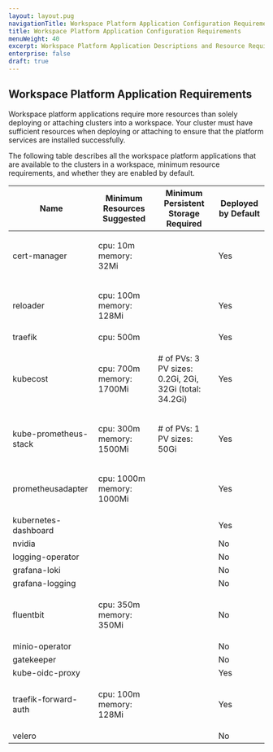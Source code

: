 ```yaml
---
layout: layout.pug
navigationTitle: Workspace Platform Application Configuration Requirements
title: Workspace Platform Application Configuration Requirements
menuWeight: 40
excerpt: Workspace Platform Application Descriptions and Resource Requirements
enterprise: false
draft: true
---
```


## Workspace Platform Application Requirements

Workspace platform applications require more resources than solely deploying or attaching clusters into a workspace. Your cluster must have sufficient resources when deploying or attaching to ensure that the platform services are installed successfully.

The following table describes all the workspace platform applications that are available to the clusters in a workspace, minimum resource requirements, and whether they are enabled by default.

| Name                  | Minimum Resources Suggested           | Minimum Persistent Storage Required                                | Deployed by Default |
| --------------------- | ------------------------------------- | ------------------------------------------------------------------ | ------------------- |
| cert-manager          | <p>cpu: 10m<br />memory: 32Mi</p>     |                                                                    | Yes                 |
| reloader              | <p>cpu: 100m<br />memory: 128Mi</p>   |                                                                    | Yes                 |
| traefik               | cpu: 500m                             |                                                                    | Yes                 |
| kubecost              | <p>cpu: 700m<br />memory: 1700Mi</p>  | <p># of PVs: 3<br />PV sizes: 0.2Gi, 2Gi, 32Gi (total: 34.2Gi)</p> | Yes                 |
| kube-prometheus-stack | <p>cpu: 300m<br />memory: 1500Mi</p>  | <p># of PVs: 1<br />PV sizes: 50Gi</p>                             | Yes                 |
| prometheusadapter     | <p>cpu: 1000m<br />memory: 1000Mi</p> |                                                                    | Yes                 |
| kubernetes-dashboard  |                                       |                                                                    | Yes                 |
| nvidia                |                                       |                                                                    | No                  |
| logging-operator      |                                       |                                                                    | No                  |
| grafana-loki          |                                       |                                                                    | No                  |
| grafana-logging       |                                       |                                                                    | No                  |
| fluentbit             | <p>cpu: 350m<br/>memory: 350Mi</p>    |                                                                    | No                  |
| minio-operator        |                                       |                                                                    | No                  |
| gatekeeper            |                                       |                                                                    | No                  |
| kube-oidc-proxy       |                                       |                                                                    | Yes                 |
| traefik-forward-auth  | <p>cpu: 100m<br />memory: 128Mi</p>   |                                                                    | Yes                 |
| velero                |                                       |                                                                    | No                  |
